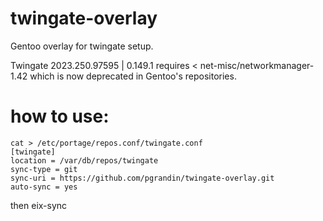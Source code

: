 # twingate-overlay
Gentoo overlay for twingate setup. 

Twingate 2023.250.97595 | 0.149.1 requires < net-misc/networkmanager-1.42 which is now deprecated in Gentoo's repositories.

# how to use:
```
cat > /etc/portage/repos.conf/twingate.conf
[twingate]
location = /var/db/repos/twingate
sync-type = git
sync-uri = https://github.com/pgrandin/twingate-overlay.git
auto-sync = yes
```

then eix-sync
